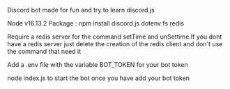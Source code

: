 Discord bot made for fun and try to learn discord.js

Node v16.13.2
Package : npm install discord.js dotenv fs redis

Require a redis server for the command setTime and unSettime.If you dont have a redis server just delete the creation of the redis client and don't use the command that need it

 Add a .env file with the variable BOT_TOKEN for your bot token

node index.js to start the bot once you have add your bot token
